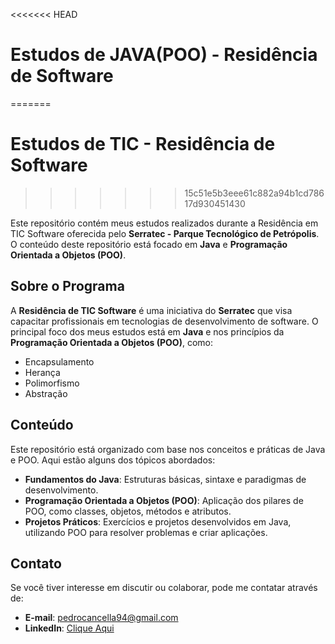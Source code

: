 <<<<<<< HEAD
# Estudos de JAVA(POO) - Residência de Software
=======

# Estudos de TIC - Residência de Software
>>>>>>> 15c51e5b3eee61c882a94b1cd78617d930451430

Este repositório contém meus estudos realizados durante a Residência em TIC Software oferecida pelo **Serratec - Parque Tecnológico de Petrópolis**. O conteúdo deste repositório está focado em **Java** e **Programação Orientada a Objetos (POO)**.

## Sobre o Programa

A **Residência de TIC Software** é uma iniciativa do **Serratec** que visa capacitar profissionais em tecnologias de desenvolvimento de software. O principal foco dos meus estudos está em **Java** e nos princípios da **Programação Orientada a Objetos (POO)**, como:

- Encapsulamento
- Herança
- Polimorfismo
- Abstração

## Conteúdo

Este repositório está organizado com base nos conceitos e práticas de Java e POO. Aqui estão alguns dos tópicos abordados:

- **Fundamentos do Java**: Estruturas básicas, sintaxe e paradigmas de desenvolvimento.
- **Programação Orientada a Objetos (POO)**: Aplicação dos pilares de POO, como classes, objetos, métodos e atributos.
- **Projetos Práticos**: Exercícios e projetos desenvolvidos em Java, utilizando POO para resolver problemas e criar aplicações.

## Contato

Se você tiver interesse em discutir ou colaborar, pode me contatar através de:
- **E-mail**: pedrocancella94@gmail.com
- **LinkedIn**: [Clique Aqui](https://www.linkedin.com/in/cancellapedro/)
